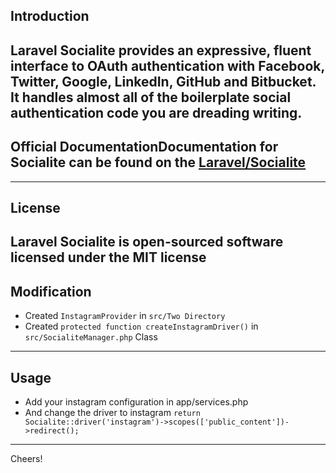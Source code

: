 ## Introduction

Laravel Socialite provides an expressive, fluent interface to OAuth authentication with Facebook, Twitter, Google, LinkedIn, GitHub and Bitbucket. It handles almost all of the boilerplate social authentication code you are dreading writing.
---

## Official DocumentationDocumentation for Socialite can be found on the [Laravel/Socialite](https://github.com/laravel/socialite#laravel-socialite)
---

## License

Laravel Socialite is open-sourced software licensed under the MIT license
---

## Modification
* Created `InstagramProvider` in `src/Two Directory`
* Created `protected function createInstagramDriver()` in `src/SocialiteManager.php` Class
---

## Usage
* Add your instagram configuration in app/services.php
* And change the driver to instagram `return Socialite::driver('instagram')->scopes(['public_content'])->redirect();`

---
Cheers!
